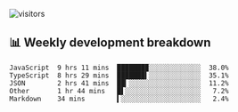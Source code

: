 ![visitors](https://visitor-badge.glitch.me/badge?page_id=yesmeck.yesmeck)

## 📊 Weekly development breakdown
```
JavaScript  9 hrs 11 mins  ███████▉░░░░░░░░░░░░░  38.0%
TypeScript  8 hrs 29 mins  ███████▍░░░░░░░░░░░░░  35.1%
JSON        2 hrs 41 mins  ██▎░░░░░░░░░░░░░░░░░░  11.2%
Other       1 hr 44 mins   █▌░░░░░░░░░░░░░░░░░░░   7.2%
Markdown    34 mins        ▍░░░░░░░░░░░░░░░░░░░░   2.4%
```
